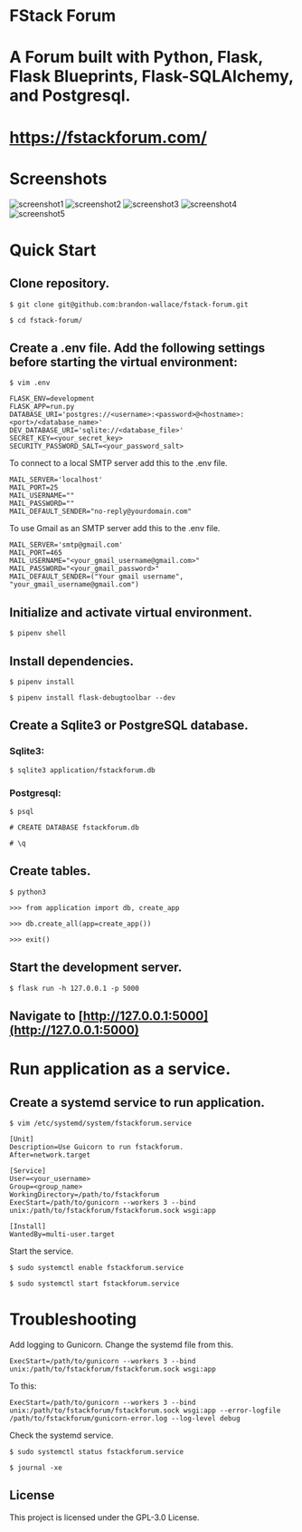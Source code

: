 # FStack Forum

# A Forum built with Python, Flask, Flask Blueprints, Flask-SQLAlchemy, and Postgresql.

# https://fstackforum.com/

# Screenshots

![screenshot1](application/static/images/screenshot1.png)
![screenshot2](application/static/images/screenshot2.png)
![screenshot3](application/static/images/screenshot3_dark.png)
![screenshot4](application/static/images/screenshot4.png)
![screenshot5](application/static/images/screenshot5.png)


# Quick Start

## Clone repository.
```
$ git clone git@github.com:brandon-wallace/fstack-forum.git

$ cd fstack-forum/
```

## Create a .env file. Add the following settings before starting the virtual environment:

```
$ vim .env

FLASK_ENV=development
FLASK_APP=run.py
DATABASE_URI='postgres://<username>:<password>@<hostname>:<port>/<database_name>'
DEV_DATABASE_URI='sqlite://<database_file>'
SECRET_KEY=<your_secret_key>
SECURITY_PASSWORD_SALT=<your_password_salt>
```

To connect to a local SMTP server add this to the .env file.
```
MAIL_SERVER='localhost'
MAIL_PORT=25
MAIL_USERNAME=""
MAIL_PASSWORD=""
MAIL_DEFAULT_SENDER="no-reply@yourdomain.com"
```

To use Gmail as an SMTP server add this to the .env file.
```
MAIL_SERVER='smtp@gmail.com'
MAIL_PORT=465
MAIL_USERNAME="<your_gmail_username@gmail.com>"
MAIL_PASSWORD="<your_gmail_password>"
MAIL_DEFAULT_SENDER=("Your gmail username", "your_gmail_username@gmail.com")
```

## Initialize and activate virtual environment.
```
$ pipenv shell
```

## Install dependencies.
```
$ pipenv install

$ pipenv install flask-debugtoolbar --dev
```

## Create a Sqlite3 or PostgreSQL database.

### Sqlite3:
```
$ sqlite3 application/fstackforum.db
```

### Postgresql:
```
$ psql

# CREATE DATABASE fstackforum.db

# \q
```

## Create tables.
```
$ python3 

>>> from application import db, create_app

>>> db.create_all(app=create_app())

>>> exit()
```

## Start the development server.
```
$ flask run -h 127.0.0.1 -p 5000
```

## Navigate to [http://127.0.0.1:5000](http://127.0.0.1:5000)


# Run application as a service.

## Create a systemd service to run application.
```
$ vim /etc/systemd/system/fstackforum.service 

[Unit]
Description=Use Guicorn to run fstackforum.
After=network.target

[Service]
User=<your_username>
Group=<group_name> 
WorkingDirectory=/path/to/fstackforum
ExecStart=/path/to/gunicorn --workers 3 --bind unix:/path/to/fstackforum/fstackforum.sock wsgi:app 

[Install]
WantedBy=multi-user.target
```
Start the service.
```
$ sudo systemctl enable fstackforum.service

$ sudo systemctl start fstackforum.service
```

# Troubleshooting

Add logging to Gunicorn. 
Change the systemd file from this.
```
ExecStart=/path/to/gunicorn --workers 3 --bind unix:/path/to/fstackforum/fstackforum.sock wsgi:app 

```
To this:
```
ExecStart=/path/to/gunicorn --workers 3 --bind unix:/path/to/fstackforum/fstackforum.sock wsgi:app --error-logfile /path/to/fstackforum/gunicorn-error.log --log-level debug

```

Check the systemd service.
```
$ sudo systemctl status fstackforum.service

$ journal -xe
```

## License

This project is licensed under the GPL-3.0 License.
